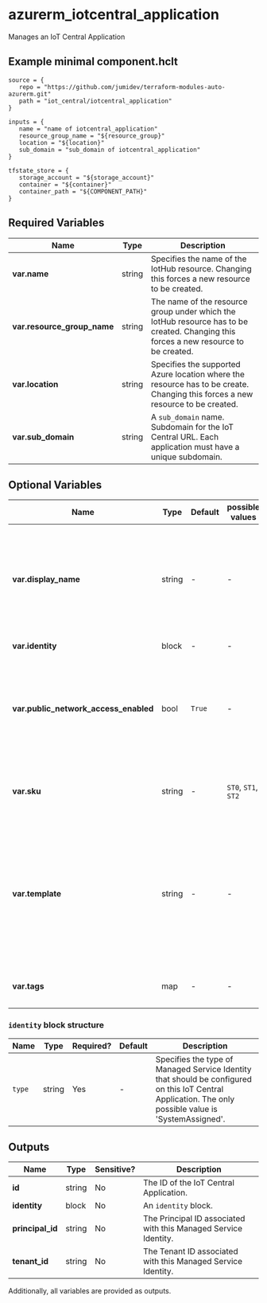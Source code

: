 # azurerm_iotcentral_application

Manages an IoT Central Application

## Example minimal component.hclt

```hcl
source = {
   repo = "https://github.com/jumidev/terraform-modules-auto-azurerm.git" 
   path = "iot_central/iotcentral_application" 
}

inputs = {
   name = "name of iotcentral_application" 
   resource_group_name = "${resource_group}" 
   location = "${location}" 
   sub_domain = "sub_domain of iotcentral_application" 
}

tfstate_store = {
   storage_account = "${storage_account}" 
   container = "${container}" 
   container_path = "${COMPONENT_PATH}" 
}

```

## Required Variables

| Name | Type |  Description |
| ---- | --------- |  ----------- |
| **var.name** | string |  Specifies the name of the IotHub resource. Changing this forces a new resource to be created. | 
| **var.resource_group_name** | string |  The name of the resource group under which the IotHub resource has to be created. Changing this forces a new resource to be created. | 
| **var.location** | string |  Specifies the supported Azure location where the resource has to be create. Changing this forces a new resource to be created. | 
| **var.sub_domain** | string |  A `sub_domain` name. Subdomain for the IoT Central URL. Each application must have a unique subdomain. | 

## Optional Variables

| Name | Type |  Default  |  possible values |  Description |
| ---- | --------- |  ----------- | ----------- | ----------- |
| **var.display_name** | string |  -  |  -  |  A `display_name` name. Custom display name for the IoT Central application. Default is resource name. | 
| **var.identity** | block |  -  |  -  |  An `identity` block. | 
| **var.public_network_access_enabled** | bool |  `True`  |  -  |  Whether public network access is allowed for the IoT Central Application. Defaults to `true`. | 
| **var.sku** | string |  -  |  `ST0`, `ST1`, `ST2`  |  A `sku` name. Possible values is `ST0`, `ST1`, `ST2`, Default value is `ST1` | 
| **var.template** | string |  -  |  -  |  A `template` name. IoT Central application template name. Default is a custom application. Changing this forces a new resource to be created. | 
| **var.tags** | map |  -  |  -  |  A mapping of tags to assign to the resource. | 

### `identity` block structure

| Name | Type | Required? | Default | Description |
| ---- | ---- | --------- | ------- | ----------- |
| `type` | string | Yes | - | Specifies the type of Managed Service Identity that should be configured on this IoT Central Application. The only possible value is 'SystemAssigned'. |



## Outputs

| Name | Type | Sensitive? | Description |
| ---- | ---- | --------- | --------- |
| **id** | string | No  | The ID of the IoT Central Application. | 
| **identity** | block | No  | An `identity` block. | 
| **principal_id** | string | No  | The Principal ID associated with this Managed Service Identity. | 
| **tenant_id** | string | No  | The Tenant ID associated with this Managed Service Identity. | 

Additionally, all variables are provided as outputs.
